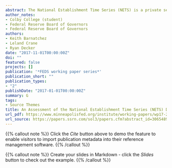 ```yaml
---
abstract: The National Establishment Time Series (NETS) is a private sector source of U.S. business microdata. Researchers have used state-specific NETS extracts for many years, but relatively little is known about the accuracy and representativeness of the nationwide NETS sample. We explore the properties of NETS as compared to official U.S. data on business activity -- The Census Bureau's County Business Patterns (CBP) and Nonemployer Statistics (NES) and the Bureau of Labor Statistics Quarterly Census of Employment and Wages (QCEW). We find that the NETS universe does not cover the entirety of the Census-based employer and nonemployer universes, but given certain restrictions NETS can be made to mimic official employer datasets with reasonable precision. The largest differences between NETS employer data and official sources are among small establishments, where imputation is prevalent in NETS. The most stringent of our proposed sample restrictions still allows scope that cover s about three quarters of U.S. private sector employment. We conclude that NETS microdata can be useful and convenient for studying static business activity in high detail.
author_notes:
- Colby College (student)
- Federal Reserve Board of Governors
- Federal Reserve Board of Governors
authors:
- Keith Barnatchez
- Leland Crane
- Ryan Decker
date: "2017-11-01T00:00:00Z"
doi: ""
featured: false
projects: []
publication: '*FEDS working paper series*'
publication_short: ""
publication_types:
- "2"
publishDate: "2017-01-01T00:00:00Z"
summary: G
tags:
- Source Themes
title: An Assessment of the National Establishment Time Series (NETS) Database
url_pdf: https://www.minneapolisfed.org/institute/working-papers/wp17-29.pdf
url_source: https://papers.ssrn.com/sol3/papers.cfm?abstract_id=3065489
---
```


{{% callout note %}}
Click the *Cite* button above to demo the feature to enable visitors to import publication metadata into their reference management software.
{{% /callout %}}

{{% callout note %}}
Create your slides in Markdown - click the *Slides* button to check out the example.
{{% /callout %}}

